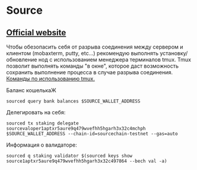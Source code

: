 # Source

## [Official website](https://www.sourceprotocol.io)


Чтобы обезопасить себя от разрыва соединения между сервером и клиентом (mobaxterm, putty, etc...) рекомендую выполнять установку/обновление нод с использованием менеджера терминалов tmux. Tmux позволит выполнять команды "в окне", которое даст возможность сохранить выполнение процесса в случае разрыва соединения. [Команды по использованию tmux.](https://github.com/CrypComNods/manual_testnet_nodes/blob/main/tmux_commands.md)


Баланс кошелькаЖ
```
sourced query bank balances $SOURCE_WALLET_ADDRESS
```
Делегировать на себя:
```
sourced tx staking delegate sourcevaloper1aptxr5aure9q479wvefhh5hgarh3x32c4mchph $SOURCE_WALLET_ADDRESS --chain-id=sourcechain-testnet --gas=auto
```
Информация о валидаторе:
```
sourced q staking validator $(sourced keys show source1aptxr5aure9q479wvefhh5hgarh3x32c497864 --bech val -a)
```
